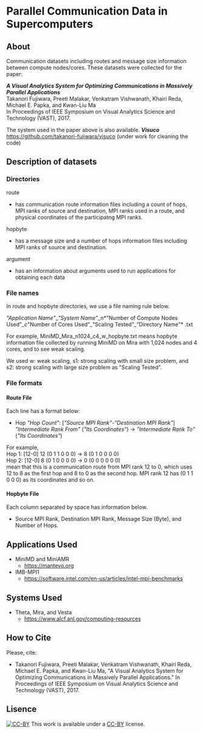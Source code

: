 # Parallel Communication Data in Supercomputers

## About
Communication datasets including routes and message size information between compute nodes/cores. These datasets were collected for the paper:

***A Visual Analytics System for Optimizing Communications in Massively Parallel Applications***    
Takanori Fujiwara, Preeti Malakar, Venkatram Vishwanath, Khairi Reda, Michael E. Papka, and Kwan-Liu Ma    
In Proceedings of IEEE Symposium on Visual Analytics Science and Technology (VAST), 2017.

The system used in the paper above is also available.
***Visuco***    
 https://github.com/takanori-fujiwara/visuco (under work for cleaning the code)

## Description of datasets
### Directories
route
* has communication route information files including a count of hops, MPI ranks of source and destination, MPI ranks used in a route, and physical coordinates of the participatng MPI ranks.

hopbyte
* has a message size and a number of hops information files including MPI ranks of source and destination.

argument
* has an information about arguments used to run applications for obtaining each data

### File names
In route and hopbyte directories, we use a file naming rule below.

*"Application Name"*\_*"System Name"*\_n*"Number of Compute Nodes Used"*\_c*"Number of Cores Used"*\_*"Scaling Tested"*_*"Directory Name"*
.txt

For example, MiniMD_Mira_n1024_c4_w_hopbyte.txt means hopbyte information file collected by running MiniMD on Mira with 1,024 nodes and 4 cores, and to see weak scaling.

We used w: weak scaling, s1: strong scaling with small size problem, and s2: strong scaling with large size problem as "Scaling Tested".

### File formats
#### Route File
Each line has a format below:
* Hop *"Hop Count"*: [*"Source MPI Rank"*-*"Destination MPI Rank"*] *"Intermediate Rank From"* (*"Its Coordinates"*) -> *"Intermediate Rank To"* (*"Its Coordinates"*)

For example,  
Hop 1: [12-0] 12 (0 1 1 0 0 0) -> 8 (0 1 0 0 0 0)  
Hop 2: [12-0] 8 (0 1 0 0 0 0) -> 0 (0 0 0 0 0 0)  
mean that this is a communication route from MPI rank 12 to 0, which uses 12 to 8 as the first hop and 8 to 0 as the second hop. MPI rank 12 has (0 1 1 0 0 0) as its coordinates and so on.

#### Hopbyte File
Each column separated by space has information below.  
* Source MPI Rank, Destination MPI Rank, Message Size (Byte), and Number of Hops.

## Applications Used
* MiniMD and MiniAMR
    * https://mantevo.org  
* IMB-MPI1
    * https://software.intel.com/en-us/articles/intel-mpi-benchmarks  

## Systems Used
* Theta, Mira, and Vesta
    * https://www.alcf.anl.gov/computing-resources

## How to Cite
Please, cite:
* Takanori Fujiwara, Preeti Malakar, Venkatram Vishwanath, Khairi Reda, Michael E. Papka, and Kwan-Liu Ma, "A Visual Analytics System for Optimizing Communications in Massively Parallel Applications." In Proceedings of IEEE Symposium on Visual Analytics Science and Technology (VAST), 2017.

## Lisence
[![CC-BY](https://licensebuttons.net/l/by/3.0/88x31.png)](https://licensebuttons.net/l/by/3.0/88x31.png)
This work is available under a [CC-BY]( http://creativecommons.org/licenses/by/4.0/) license.   

